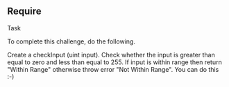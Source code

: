 ## Require

Task

To complete this challenge, do the following.

Create a checkInput (uint input).
Check whether the input is greater than equal to zero and less than equal to 255. If input is within range then return "Within Range" otherwise throw error "Not Within Range".
You can do this :-)
